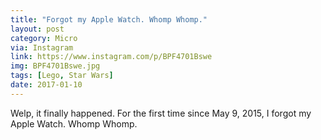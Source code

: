 ```yaml
---
title: "Forgot my Apple Watch. Whomp Whomp."
layout: post
category: Micro
via: Instagram
link: https://www.instagram.com/p/BPF4701Bswe
img: BPF4701Bswe.jpg
tags: [Lego, Star Wars]
date: 2017-01-10
---
```

Welp, it finally happened. For the first time since May 9, 2015, I forgot my Apple Watch. 
Whomp Whomp.